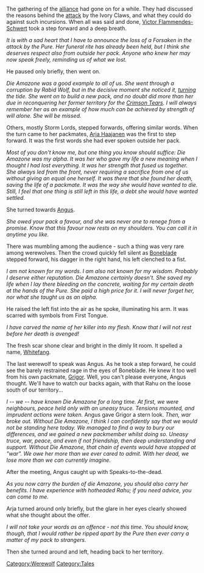 The gathering of the [alliance](alliance "wikilink") had gone on for a
while. They had discussed the reasons behind the
[attack](Breeding_Grounds "wikilink") by the Ivory Claws, and what they
could do against such incursions. When all was said and done, [Victor
Flammendes-Schwert](Victor_Flammendes-Schwert "wikilink") took a step
forward and a deep breath.

*It is with a sad heart that I have to announce the loss of a Forsaken
in the attack by the Pure. Her funeral rite has already been held, but I
think she deserves respect also from outside her pack. Anyone who knew
her may now speak freely, reminding us of what we lost.*

He paused only briefly, then went on.

*Die Amazone was a good example to all of us. She went through a
corruption by Rabid Wolf, but in the decisive moment she noticed it,
[turning](Battle_against_Rote_Wut "wikilink") the tide. She went on to
build a new pack, and no doubt did more than her due in reconquering her
former territory for the [Crimson Tears](Crimson_Tears "wikilink"). I
will always remember her as an example of how much can be achieved by
strength of will alone. She will be missed.*

Others, mostly Storm Lords, stepped forwards, offering similar words.
When the turn came to her packmates, [Arja
Haajanen](Arja_Haajanen "wikilink") was the first to step forward. It
was the first words she had ever spoken outside her pack.

*Most of you don't know me, but one thing you know should suffice: Die
Amazone was my alpha. It was her who gave my life a new meaning when I
thought I had lost everything. It was her strength that fused us
together. She always led from the front, never requiring a sacrifice
from one of us without giving an equal one herself. It was there that
she found her death, saving the life of a packmate. It was the way she
would have wanted to die. Still, I feel that one thing is still left in
this life, a debt she would have wanted settled.*

She turned towards [Angus](Angus "wikilink").

*She owed your pack a favour, and she was never one to renege from a
promise. Know that this favour now rests on my shoulders. You can call
it in anytime you like.*

There was mumbling among the audience - such a thing was very rare among
werewolves. Then the crowd quickly fell silent as
[Boneblade](Sergei_Grigorovich "wikilink") stepped forward, his dagger
in the right hand, his left clenched to a fist.

*I am not known for my words. I am also not known for my wisdom.
Probably I deserve either reputation. Die Amazone certainly doesn't. She
saved my life when I lay there bleeding on the concrete, waiting for my
certain death at the hands of the Pure. She paid a high price for it. I
will never forget her, nor what she taught us as an alpha.*

He raised the left fist into the air as he spoke, illuminating his arm.
It was scarred with symbols from First Tongue.

*I have carved the name of her killer into my flesh. Know that I will
not rest before her death is avenged\!*

The fresh scar shone clear and bright in the dimly lit room. It spelled
a name, [Whitefang](Whitefang "wikilink").

The last werewolf to speak was Angus. As he took a step forward, he
could see the barely restrained rage in the eyes of Boneblade. He knew
it too well from his own packmate, [Grigor](Grigor "wikilink"). Well,
you can't please everyone, Angus thought. We'll have to watch our backs
again, with that Rahu on the loose south of our territory...

*I -- we -- have known Die Amazone for a long time. At first, we were
neighbours, peace held only with an uneasy truce. Tensions mounted, and
imprudent actions were taken.* Angus gave Grigor a stern look. *Then,
war broke out. Without Die Amazone, I think I can confidently say that
we would not be standing here today. We managed to find a way to bury
our differences, and we gained a new packmember whilst doing so. Uneasy
truce, war, peace, and even if not friendship, then deep understanding
and support. Without Die Amazone, that chain of events would have
stopped at "war". We owe her more than we ever cared to admit. With her
dead, we lose more than we can currently imagine.*

After the meeting, Angus caught up with Speaks-to-the-dead.

*As you now carry the burden of die Amazone, you should also carry her
benefits. I have experience with hotheaded Rahu; if you need advice, you
can come to me.*

Arja turned around only briefly, but the glare in her eyes clearly
showed what she thought about the offer.

*I will not take your words as an offence - not this time. You should
know, though, that I would rather be ripped apart by the Pure then ever
carry a matter of my pack to strangers.*

Then she turned around and left, heading back to her territory.

[Category:Werewolf](Category:Werewolf "wikilink")
[Category:Tales](Category:Tales "wikilink")